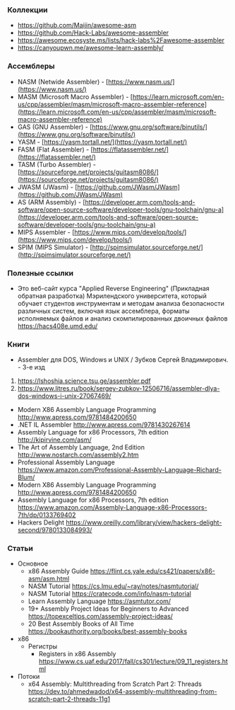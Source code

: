
### Коллекции

- https://github.com/Maijin/awesome-asm
- https://github.com/Hack-Labs/awesome-assembler
- https://awesome.ecosyste.ms/lists/hack-labs%2Fawesome-assembler
- https://canyoupwn.me/awesome-learn-assembly/

### Ассемблеры

- NASM (Netwide Assembler) - [https://www.nasm.us/](https://www.nasm.us/)
- MASM (Microsoft Macro Assembler) - [https://learn.microsoft.com/en-us/cpp/assembler/masm/microsoft-macro-assembler-reference](https://learn.microsoft.com/en-us/cpp/assembler/masm/microsoft-macro-assembler-reference)
- GAS (GNU Assembler) - [https://www.gnu.org/software/binutils/](https://www.gnu.org/software/binutils/)
- YASM - [https://yasm.tortall.net/](https://yasm.tortall.net/)
- FASM (Flat Assembler) - [https://flatassembler.net/](https://flatassembler.net/)
- TASM (Turbo Assembler) - [https://sourceforge.net/projects/guitasm8086/](https://sourceforge.net/projects/guitasm8086/)
- JWASM (JWasm) - [https://github.com/JWasm/JWasm](https://github.com/JWasm/JWasm)
- AS (ARM Assembly) - [https://developer.arm.com/tools-and-software/open-source-software/developer-tools/gnu-toolchain/gnu-a](https://developer.arm.com/tools-and-software/open-source-software/developer-tools/gnu-toolchain/gnu-a)
- MIPS Assembler - [https://www.mips.com/develop/tools/](https://www.mips.com/develop/tools/)
- SPIM (MIPS Simulator) - [http://spimsimulator.sourceforge.net/](http://spimsimulator.sourceforge.net/)

### Полезные ссылки

- Это веб-сайт курса "Applied Reverse Engineering" (Прикладная обратная разработка) Мэрилендского университета, который обучает студентов инструментам и методам анализа безопасности различных систем, включая язык ассемблера, форматы исполняемых файлов и анализ скомпилированных двоичных файлов https://hacs408e.umd.edu/

### Книги

- Assembler для DOS, Windows и UNIX / Зубков Сергей Владимирович. - 3-е
изд 
1.  https://lshoshia.science.tsu.ge/assembler.pdf
2.  https://www.litres.ru/book/sergey-zubkov-12506716/assembler-dlya-dos-windows-i-unix-27067469/
- Modern X86 Assembly Language Programming http://www.apress.com/9781484200650
- .NET IL Assembler http://www.apress.com/9781430267614
- Assembly Language for x86 Processors, 7th edition http://kipirvine.com/asm/
- The Art of Assembly Language, 2nd Edition http://www.nostarch.com/assembly2.htm
- Professional Assembly Language https://www.amazon.com/Professional-Assembly-Language-Richard-Blum/
- Modern X86 Assembly Language Programming http://www.apress.com/9781484200650
- Assembly Language for x86 Processors, 7th edition https://www.amazon.com/Assembly-Language-x86-Processors-7th/dp/0133769402
- Hackers Delight https://www.oreilly.com/library/view/hackers-delight-second/9780133084993/

### Статьи

- Основное
    - x86 Assembly Guide https://flint.cs.yale.edu/cs421/papers/x86-asm/asm.html
    - NASM Tutorial https://cs.lmu.edu/~ray/notes/nasmtutorial/
    - NASM Tutorial https://cratecode.com/info/nasm-tutorial
    - Learn Assembly Language https://asmtutor.com/
    - 19+ Assembly Project Ideas for Beginners to Advanced https://topexceltips.com/assembly-project-ideas/
    - 20 Best Assembly Books of All Time https://bookauthority.org/books/best-assembly-books
- x86
    - Регистры
        - Registers in x86 Assembly https://www.cs.uaf.edu/2017/fall/cs301/lecture/09_11_registers.html
- Потоки
    - x64 Assembly: Multithreading from Scratch Part 2: Threads https://dev.to/ahmedwadod/x64-assembly-multithreading-from-scratch-part-2-threads-11g1

